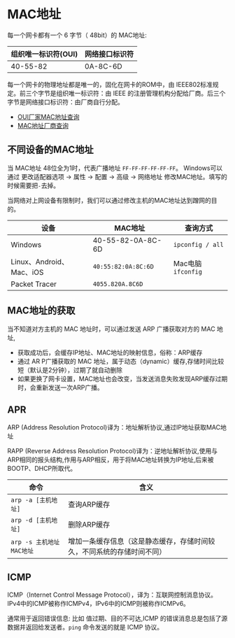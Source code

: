 # MAC地址
每一个网卡都有一个 6 字节（ 48bit）的 MAC地址:

组织唯一标识符(OUI) | 网络接口标识符
------- | -------
40-55-82 | 0A-8C-6D

每一个网卡的物理地址都是唯一的，固化在网卡的ROM中，由 IEEE802标准规定。前三个字节是组织唯一标识符：由 IEEE 的注册管理机构分配给厂商。后三个字节是网络接口标识符：由厂商自行分配。
* [OUI厂家MAC地址查询](http://standards-oui.ieee.org/oui/oui.txt)
* [MAC地址厂商查询](https://mac.bmcx.com/)

## 不同设备的MAC地址
当 MAC地址 48位全为1时，代表广播地址 `FF-FF-FF-FF-FF-FF`。 Windows可以通过 更改适配器选项 -> 属性 -> 配置 -> 高级 -> 网络地址 修改MAC地址。填写的时候需要把`-`去掉。

当网络对上网设备有限制时，我们可以通过修改主机的MAC地址达到蹭网的目的。

设备 | MAC地址 | 查询方式
------- | ------- | -------
Windows | 40-55-82-0A-8C-6D | `ipconfig / all`
Linux、Android、Mac、iOS | `40:55:82:0A:8C:6D` | Mac电脑 `ifconfig` 
Packet Tracer | `4055.820A.8C6D`


## MAC地址的获取
当不知道对方主机的 MAC 地址时，可以通过发送 ARP 广播获取对方的 MAC 地址,
* 获取成功后，会缓存IP地址、MAC地址的映射信息，俗称：ARP缓存
* 通过 AR P广播获取的 MAC 地址，属于动态（dynamic）缓存,存储时间比较短（默认是2分钟），过期了就自动删除
* 如果更换了网卡设置，MAC地址也会改变，当发送消息失败发现ARP缓存过期时，会重新发送一次ARP广播。


## APR
ARP (Address Resolution Protocol)译为：地址解析协议,通过IP地址获取MAC地址

RAPP (Reverse Address Resolution Protocol)译为：逆地址解析协议,使用与ARP相同的报头结构,作用与ARP相反，用于将MAC地址转换为IP地址,后来被BOOTP、DHCP所取代。
    

命令 | 含义
------- | -------
`arp -a [主机地址]` | 查询ARP缓存
`arp -d [主机地址]` | 删除ARP缓存
`arp -s 主机地址 MAC地址` | 增加一条缓存信息（这是静态缓存，存储时间较久，不同系统的存储时间不同）

## ICMP
ICMP（Internet Control Message Protocol），译为：互联网控制消息协议。IPv4中的ICMP被称作ICMPv4，IPv6中的ICMP则被称作ICMPv6。

通常用于返回错误信息: 比如 值过期、目的不可达,ICMP 的错误消息总是包括了源数据并返回给发送者。`ping` 命令发送的就是 ICMP 协议。